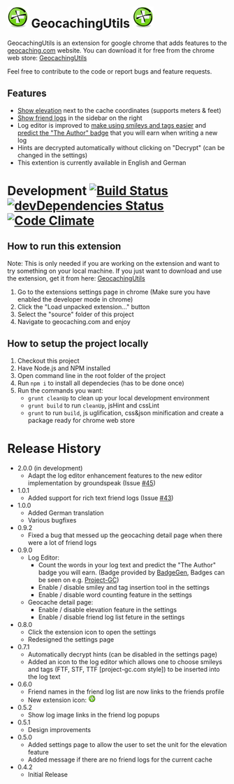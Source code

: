 # ![](source/img/appIcon/appIcon48.png) GeocachingUtils ![](source/img/appIcon/appIcon48.png) 
GeocachingUtils is an extension for google chrome that adds features to the  [geocaching.com](http://www.geocaching.com) website. You can download it for free from the chrome web store: [GeocachingUtils](https://chrome.google.com/webstore/detail/geocaching-utils/aiddapoflafkbecobkoiakgagaijacaa)

Feel free to contribute to the code or report bugs and feature requests.

## Features
- [Show elevation](readMeResources/ElevationFeature.png)  next to the cache coordinates (supports meters & feet)
- [Show friend logs](readMeResources/FriendListFeature.gif) in the sidebar on the right
- Log editor is improved to [make using smileys and tags easier](readMeResources/EditorEnhancementFeature.gif) and [predict the "The Author" badge](readMeResources/EditorEnhancementWordCountFeature.gif) that you will earn when writing a new log
- Hints are decrypted automatically without clicking on "Decrypt" (can be changed in the settings)
- This extention is currently available in English and German

# Development [![Build Status](https://travis-ci.org/ControlTheBit/geocachingUtils.svg?branch=master)](https://travis-ci.org/ControlTheBit/geocachingUtils) [![devDependencies Status](https://david-dm.org/ControlTheBit/geocachingUtils/dev-status.svg)](https://david-dm.org/ControlTheBit/geocachingUtils?type=dev) [![Code Climate](https://codeclimate.com/github/ControlTheBit/geocachingUtils/badges/gpa.svg)](https://codeclimate.com/github/ControlTheBit/geocachingUtils)

## How to run this extension
Note: This is only needed if you are working on the extension and want to try something on your local machine. If you just want to download and use the extension, get it from here: [GeocachingUtils](https://chrome.google.com/webstore/detail/geocaching-utils/aiddapoflafkbecobkoiakgagaijacaa)

1. Go to the extensions settings page in chrome (Make sure you have enabled the developer mode in chrome)
2. Click the "Load unpacked extension..." button
3. Select the "source" folder of this project
4. Navigate to geocaching.com and enjoy

## How to setup the project locally
1. Checkout this project
2. Have Node.js and NPM installed
3. Open command line in the root folder of the project
4. Run `npm i` to install all dependecies (has to be done once)
5. Run the commands you want:
	- `grunt cleanUp` to clean up your local development environment
	- `grunt build` to run `cleanUp`, jsHint and cssLint
	- `grunt` to run `build`, js uglification, css&json minification and create a package ready for chrome web store

# Release History
- 2.0.0 (in development)
	- Adapt the log editor enhancement features to the new editor implementation by groundspeak (Issue [#45](/../../issues/45))
- 1.0.1
	- Added support for rich text friend logs (Issue [#43](/../../issues/43))
- 1.0.0
	- Added German translation
	- Various bugfixes
- 0.9.2
	- Fixed a bug that messed up the geocaching detail page when there were a lot of friend logs
- 0.9.0
	- Log Editor:
		- Count the words in your log text and predict the "The Author" badge you will earn. (Badge provided by [BadgeGen](http://www.badgegen.com/), Badges can be seen on e.g. [Project-GC](http://www.project-gc.com/))
		- Enable / disable smiley and tag insertion tool in the settings
		- Enable / disable word counting feature in the settings
	- Geocache detail page:
		- Enable / disable elevation feature in the settings
		- Enable / disable friend log list feture in the settings
- 0.8.0
	- Click the extension icon to open the settings
	- Redesigned the settings page
- 0.7.1
	- Automatically decrypt hints (can be disabled in the settings page)
	- Added an icon to the log editor which allows one to choose smileys and tags (FTF, STF, TTF [project-gc.com style]) to be inserted into the log text
- 0.6.0
	- Friend names in the friend log list are now links to the friends profile
	- New extension icon: ![](source/img/appIcon/appIcon16.png) 
- 0.5.2
	- Show log image links in the friend log popups
- 0.5.1
	- Design improvements
- 0.5.0
	- Added settings page to allow the user to set the unit for the elevation feature
	- Added message if there are no friend logs for the current cache
- 0.4.2
	- Initial Release
